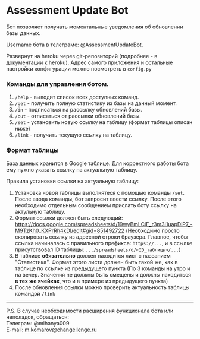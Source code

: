 # Assessment Update Bot

Бот позволяет получать моментальные уведомления об обновлении базы данных.

Username бота в телеграме: @AssessmentUpdateBot.

Развернут на heroku через git-репозиторий (подробнее - в документации к heroku).
Адрес самого приложения и остальные настройки конфигурации можно посмотреть в `config.py`

### Команды для управления ботом.

1. `/help` - выводит список всех доступных команд.
2. `/get` - получить полную статистику из базы на данный момент.
3. `/in` - подписаться на рассылку обновлений базы.
4. `/out` - отписаться от рассылки обновлений базы.
5. `/set` - установить новую ссылку на таблицу (формат таблицы описан ниже)
6. `/link` - получить текущую ссылку на таблицу.

### Формат таблицы

База данных хранится в Google таблице. Для корректного работы бота ему нужно
указать ссылку на актуальную таблицу. 

Правила установки ссылки на актуальную таблицу:
1. Установка новой таблицы выполнятеся с помощью команды `/set`. После ввода команды, бот запросит ввести ссылку. После этого необходимо отдельным сообщением прислать боту ссылку на актульную таблицу.
2. Формат ссылки должен быть следующий: https://docs.google.com/spreadsheets/d/19wyBmLCiE_r3m3I1uapDiP7_-M9TzKh0_KXPrRh4kDI/edit#gid=851492722 (Необходимо просто скопировать ссылку из адресной строки браузера. 
Главное, чтобы ссылка начиналась с правильного префикса: `https://...`, и в ссылке присутствовал ID таблицы: `.../spreadsheets/d/<ID_таблицы>/...`)
3. В таблице **обязательно** должен находится лист с названием "Статистика". Формат этого листа должен быть такой же, как в таблице по ссылке из предыдущего пункта (По 3 команды на утро и на вечер. Значения не должны быть смещены и должны находиться **в тех же ячейках**, что и в примере из предыдущего пункта)
4. После обновления ссылки можно проверить актуальность таблицы командой `/link`


---
P.S. В случае необходимости расширения функционала бота или неполадок, обращаться:  
Телеграм: @mihanya009  
E-mail: m.komarov@changellenge.ru
